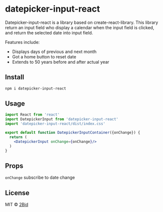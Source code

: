 # datepicker-input-react

Datepicker-input-react is a library based on create-react-library.
This library return an input field who display a calendar when the input field is clicked, and return the selected date into input field.

Features include:
- Displays days of previous and next month
- Got a home button to reset date
- Extends to 50 years before and after actual year

## Install

```bash
npm i datepicker-input-react
```

## Usage

```jsx
import React from 'react'
import DatepickerInput from 'datepicker-input-react'
import 'datepicker-input-react/dist/index.css'

export default function DatepickerInputContainer({onChange}) {
  return (
    <DatepickerInput onChange={onChange}/>
  )
}
```

## Props

```onChange``` subscribe to date change

## License

MIT © [2Bid](https://github.com/2Bid)
